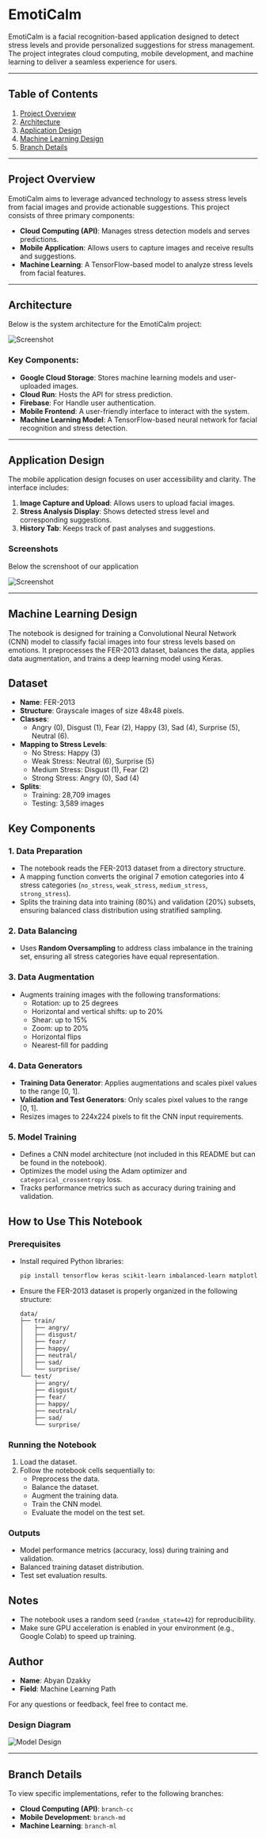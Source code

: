 # EmotiCalm

EmotiCalm is a facial recognition-based application designed to detect stress levels and provide personalized suggestions for stress management. The project integrates cloud computing, mobile development, and machine learning to deliver a seamless experience for users.

---

## Table of Contents
1. [Project Overview](#project-overview)
2. [Architecture](#architecture)
3. [Application Design](#application-design)
4. [Machine Learning Design](#machine-learning-design)
5. [Branch Details](#branch-details)

---

## Project Overview
EmotiCalm aims to leverage advanced technology to assess stress levels from facial images and provide actionable suggestions. This project consists of three primary components:
- **Cloud Computing (API)**: Manages stress detection models and serves predictions.
- **Mobile Application**: Allows users to capture images and receive results and suggestions.
- **Machine Learning**: A TensorFlow-based model to analyze stress levels from facial features.

---

## Architecture

Below is the system architecture for the EmotiCalm project:

<img src="Image/architecture-cloud.jpg" alt="Screenshot" style="max-width: 100%; height: auto;">

### Key Components:
- **Google Cloud Storage**: Stores machine learning models and user-uploaded images.
- **Cloud Run**: Hosts the API for stress prediction.
- **Firebase**: For Handle user authentication.
- **Mobile Frontend**: A user-friendly interface to interact with the system.
- **Machine Learning Model**: A TensorFlow-based neural network for facial recognition and stress detection.

---

## Application Design

The mobile application design focuses on user accessibility and clarity. The interface includes:
1. **Image Capture and Upload**: Allows users to upload facial images.
2. **Stress Analysis Display**: Shows detected stress level and corresponding suggestions.
3. **History Tab**: Keeps track of past analyses and suggestions.

### Screenshots
Below the screnshoot of our application

<img src="Image/Mockup_Emoticalm.png" alt="Screenshot" style="max-width: 100%; height: auto;">

---

## Machine Learning Design

The notebook is designed for training a Convolutional Neural Network (CNN) model to classify facial images into four stress levels based on emotions. It preprocesses the FER-2013 dataset, balances the data, applies data augmentation, and trains a deep learning model using Keras.

## Dataset
- **Name**: FER-2013
- **Structure**: Grayscale images of size 48x48 pixels.
- **Classes**:
  - Angry (0), Disgust (1), Fear (2), Happy (3), Sad (4), Surprise (5), Neutral (6).
- **Mapping to Stress Levels**:
  - No Stress: Happy (3)
  - Weak Stress: Neutral (6), Surprise (5)
  - Medium Stress: Disgust (1), Fear (2)
  - Strong Stress: Angry (0), Sad (4)
- **Splits**:
  - Training: 28,709 images
  - Testing: 3,589 images

## Key Components
### 1. **Data Preparation**
- The notebook reads the FER-2013 dataset from a directory structure.
- A mapping function converts the original 7 emotion categories into 4 stress categories (`no_stress`, `weak_stress`, `medium_stress`, `strong_stress`).
- Splits the training data into training (80%) and validation (20%) subsets, ensuring balanced class distribution using stratified sampling.

### 2. **Data Balancing**
- Uses **Random Oversampling** to address class imbalance in the training set, ensuring all stress categories have equal representation.

### 3. **Data Augmentation**
- Augments training images with the following transformations:
  - Rotation: up to 25 degrees
  - Horizontal and vertical shifts: up to 20%
  - Shear: up to 15%
  - Zoom: up to 20%
  - Horizontal flips
  - Nearest-fill for padding

### 4. **Data Generators**
- **Training Data Generator**: Applies augmentations and scales pixel values to the range [0, 1].
- **Validation and Test Generators**: Only scales pixel values to the range [0, 1].
- Resizes images to 224x224 pixels to fit the CNN input requirements.

### 5. **Model Training**
- Defines a CNN model architecture (not included in this README but can be found in the notebook).
- Optimizes the model using the Adam optimizer and `categorical_crossentropy` loss.
- Tracks performance metrics such as accuracy during training and validation.

## How to Use This Notebook

### Prerequisites
- Install required Python libraries:
  ```bash
  pip install tensorflow keras scikit-learn imbalanced-learn matplotlib pandas
  ```
- Ensure the FER-2013 dataset is properly organized in the following structure:
  ```
  data/
  ├── train/
  │   ├── angry/
  │   ├── disgust/
  │   ├── fear/
  │   ├── happy/
  │   ├── neutral/
  │   ├── sad/
  │   └── surprise/
  └── test/
      ├── angry/
      ├── disgust/
      ├── fear/
      ├── happy/
      ├── neutral/
      ├── sad/
      └── surprise/
  ```

### Running the Notebook
1. Load the dataset.
2. Follow the notebook cells sequentially to:
   - Preprocess the data.
   - Balance the dataset.
   - Augment the training data.
   - Train the CNN model.
   - Evaluate the model on the test set.

### Outputs
- Model performance metrics (accuracy, loss) during training and validation.
- Balanced training dataset distribution.
- Test set evaluation results.

## Notes
- The notebook uses a random seed (`random_state=42`) for reproducibility.
- Make sure GPU acceleration is enabled in your environment (e.g., Google Colab) to speed up training.

## Author
- **Name**: Abyan Dzakky
- **Field**: Machine Learning Path

For any questions or feedback, feel free to contact me.

### Design Diagram
![Model Design](path/to/model-design-image.png)

---

## Branch Details
To view specific implementations, refer to the following branches:
- **Cloud Computing (API)**: `branch-cc`
- **Mobile Development**: `branch-md`
- **Machine Learning**: `branch-ml`
